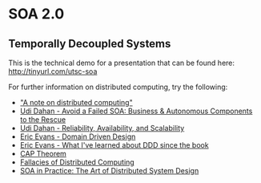 # SOA 2.0
## Temporally Decoupled Systems

This is the technical demo for a presentation that can be found here: http://tinyurl.com/utsc-soa

For further information on distributed computing, try the following:
* ["A note on distributed computing"](http://tinyurl.com/note-distributed-computing)
* [Udi Dahan - Avoid a Failed SOA: Business & Autonomous Components to the Rescue](http://www.infoq.com/presentations/SOA-Business-Autonomous-Components)
* [Udi Dahan - Reliability, Availability, and Scalability](http://vimeo.com/6222577)
* [Eric Evans - Domain Driven Design](http://www.amazon.com/Domain-Driven-Design-Tackling-Complexity-Software/dp/0321125215)
* [Eric Evans - What I've learned about DDD since the book](https://www.youtube.com/watch?v=lE6Hxz4yomA)
* [CAP Theorem](http://en.wikipedia.org/wiki/CAP_theorem)
* [Fallacies of Distributed Computing](http://en.wikipedia.org/wiki/Fallacies_of_distributed_computing)
* [SOA in Practice: The Art of Distributed System Design](http://www.amazon.com/SOA-Practice-Distributed-System-Design/dp/0596529554)
